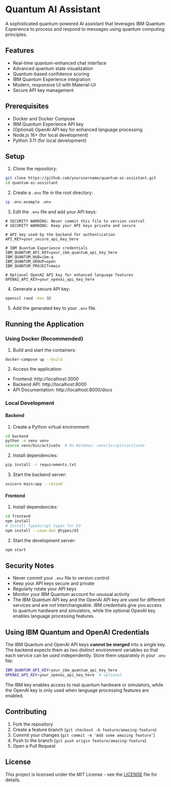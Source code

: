 # Quantum AI Assistant

A sophisticated quantum-powered AI assistant that leverages IBM Quantum Experience to process and respond to messages using quantum computing principles.

## Features

- Real-time quantum-enhanced chat interface
- Advanced quantum state visualization
- Quantum-based confidence scoring
- IBM Quantum Experience integration
- Modern, responsive UI with Material-UI
- Secure API key management

## Prerequisites

- Docker and Docker Compose
 - IBM Quantum Experience API key
 - (Optional) OpenAI API key for enhanced language processing
- Node.js 16+ (for local development)
- Python 3.11 (for local development)

## Setup

1. Clone the repository:
```bash
git clone https://github.com/yourusername/quantum-ai-assistant.git
cd quantum-ai-assistant
```

2. Create a `.env` file in the root directory:
```bash
cp .env.example .env
```

3. Edit the `.env` file and add your API keys:
```
# SECURITY WARNING: Never commit this file to version control
# SECURITY WARNING: Keep your API keys private and secure

# API key used by the backend for authentication
API_KEY=your_secure_api_key_here

# IBM Quantum Experience credentials
IBM_QUANTUM_API_KEY=your_ibm_quantum_api_key_here
IBM_QUANTUM_HUB=ibm-q
IBM_QUANTUM_GROUP=open
IBM_QUANTUM_PROJECT=main

# Optional OpenAI API key for enhanced language features
OPENAI_API_KEY=your_openai_api_key_here
```

4. Generate a secure API key:
```bash
openssl rand -hex 32
```

5. Add the generated key to your `.env` file.

## Running the Application

### Using Docker (Recommended)

1. Build and start the containers:
```bash
docker-compose up --build
```

2. Access the application:
- Frontend: http://localhost:3000
- Backend API: http://localhost:8000
- API Documentation: http://localhost:8000/docs

### Local Development

#### Backend

1. Create a Python virtual environment:
```bash
cd backend
python -m venv venv
source venv/bin/activate  # On Windows: venv\Scripts\activate
```

2. Install dependencies:
```bash
pip install -r requirements.txt
```

3. Start the backend server:
```bash
uvicorn main:app --reload
```

#### Frontend

1. Install dependencies:
```bash
cd frontend
npm install
# Install TypeScript types for D3
npm install --save-dev @types/d3
```

2. Start the development server:
```bash
npm start
```

## Security Notes

- Never commit your `.env` file to version control
- Keep your API keys secure and private
- Regularly rotate your API keys
- Monitor your IBM Quantum account for unusual activity
- The IBM Quantum API key and the OpenAI API key are used for different
  services and are not interchangeable. IBM credentials give you access to
  quantum hardware and simulators, while the optional OpenAI key enables
  language processing features.

## Using IBM Quantum and OpenAI Credentials

The IBM Quantum and OpenAI API keys **cannot be merged** into a single key. The
backend expects them as two distinct environment variables so that each service
can be used independently. Store them separately in your `.env` file:

```bash
IBM_QUANTUM_API_KEY=your_ibm_quantum_api_key_here
OPENAI_API_KEY=your_openai_api_key_here  # optional
```

The IBM key enables access to real quantum hardware or simulators, while the
OpenAI key is only used when language processing features are enabled.

## Contributing

1. Fork the repository
2. Create a feature branch (`git checkout -b feature/amazing-feature`)
3. Commit your changes (`git commit -m 'Add some amazing feature'`)
4. Push to the branch (`git push origin feature/amazing-feature`)
5. Open a Pull Request

## License

This project is licensed under the MIT License - see the [LICENSE](LICENSE) file for details. 